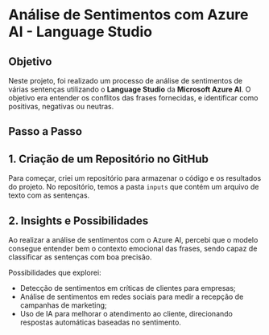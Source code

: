 # Análise de Sentimentos com Azure AI - Language Studio

## Objetivo
Neste projeto, foi realizado um processo de análise de sentimentos de várias sentenças utilizando o **Language Studio** da **Microsoft Azure AI**. O objetivo era entender os conflitos das frases fornecidas, e identificar como positivas, negativas ou neutras.

## Passo a Passo

## 1. Criação de um Repositório no GitHub
Para começar, criei um repositório para armazenar o código e os resultados do projeto. No repositório, temos a pasta `inputs` que contém um arquivo de texto com as sentenças.

## 2. Insights e Possibilidades
Ao realizar a análise de sentimentos com o Azure AI, percebi que o modelo consegue entender bem o contexto emocional das frases, sendo capaz de classificar as sentenças com boa precisão.

Possibilidades que explorei:
- Detecção de sentimentos em críticas de clientes para empresas;
- Análise de sentimentos em redes sociais para medir a recepção de campanhas de marketing;
- Uso de IA para melhorar o atendimento ao cliente, direcionando respostas automáticas baseadas no sentimento.
